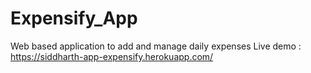 # Expensify_App
Web based application to add and manage daily expenses
Live demo : https://siddharth-app-expensify.herokuapp.com/
